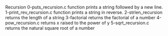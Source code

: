 Recursion
0-puts_recursion.c
function prints a string followed by a new line.
1-print_rev_recursion.c
function prints a string in reverse.
2-strlen_recursion
returns the length of a string
3-factorial
returns the factorial of a number
4-pow_recursion.c
returns x raised to the power of y
5-sqrt_recursion.c
returns the natural square root of a number
